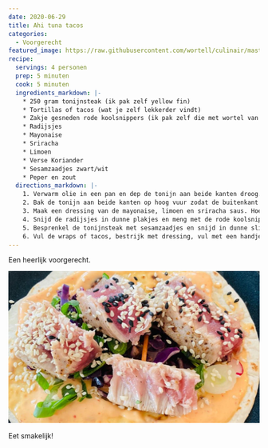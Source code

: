 ```yaml
---
date: 2020-06-29
title: Ahi tuna tacos
categories:
  - Voorgerecht
featured_image: https://raw.githubusercontent.com/wortell/culinair/master/fotos/ahituna/ahituna.jpg
recipe:
  servings: 4 personen
  prep: 5 minuten
  cook: 5 minuten
  ingredients_markdown: |-
    * 250 gram tonijnsteak (ik pak zelf yellow fin)
    * Tortillas of tacos (wat je zelf lekkerder vindt)
    * Zakje gesneden rode koolsnippers (ik pak zelf die met wortel van de Albert Heijn)
    * Radijsjes
    * Mayonaise
    * Sriracha
    * Limoen
    * Verse Koriander
    * Sesamzaadjes zwart/wit
    * Peper en zout
  directions_markdown: |-
    1. Verwarm olie in een pan en dep de tonijn aan beide kanten droog.
    2. Bak de tonijn aan beide kanten op hoog vuur zodat de buitenkant gebakken is en binnenin rauw blijft.
    3. Maak een dressing van de mayonaise, limoen en sriracha saus. Hoe meer sriracha hoe pittiger de dressing.
    4. Snijd de radijsjes in dunne plakjes en meng met de rode koolsnippers.
    5. Besprenkel de tonijnsteak met sesamzaadjes en snijd in dunne slices. 
    6. Vul de wraps of tacos, bestrijk met dressing, vul met een handje radijs en rode kool, leg er een aantal slices tonijn in, en aftoppen met koriander.
---
```

Een heerlijk voorgerecht.

![Voorgerecht](https://raw.githubusercontent.com/wortell/culinair/master/fotos/ahituna/ahituna.jpg)

Eet smakelijk!